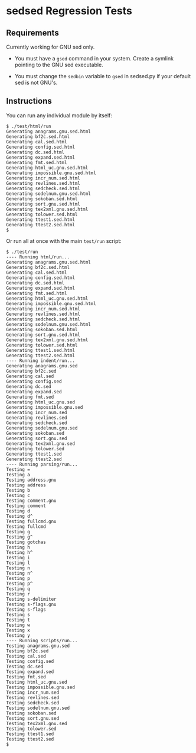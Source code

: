 # sedsed Regression Tests


## Requirements

Currently working for GNU sed only.

  - You must have a `gsed` command in your system.
    Create a symlink pointing to the GNU sed executable.

  - You must change the `sedbin` variable to `gsed` in sedsed.py
    if your default sed is not GNU's.


## Instructions

You can run any individual module by itself:

```console
$ ./test/html/run
Generating anagrams.gnu.sed.html
Generating bf2c.sed.html
Generating cal.sed.html
Generating config.sed.html
Generating dc.sed.html
Generating expand.sed.html
Generating fmt.sed.html
Generating html_uc.gnu.sed.html
Generating impossible.gnu.sed.html
Generating incr_num.sed.html
Generating revlines.sed.html
Generating sedcheck.sed.html
Generating sodelnum.gnu.sed.html
Generating sokoban.sed.html
Generating sort.gnu.sed.html
Generating tex2xml.gnu.sed.html
Generating tolower.sed.html
Generating ttest1.sed.html
Generating ttest2.sed.html
$
```

Or run all at once with the main `test/run` script:

```console
$ ./test/run 
---- Running html/run...
Generating anagrams.gnu.sed.html
Generating bf2c.sed.html
Generating cal.sed.html
Generating config.sed.html
Generating dc.sed.html
Generating expand.sed.html
Generating fmt.sed.html
Generating html_uc.gnu.sed.html
Generating impossible.gnu.sed.html
Generating incr_num.sed.html
Generating revlines.sed.html
Generating sedcheck.sed.html
Generating sodelnum.gnu.sed.html
Generating sokoban.sed.html
Generating sort.gnu.sed.html
Generating tex2xml.gnu.sed.html
Generating tolower.sed.html
Generating ttest1.sed.html
Generating ttest2.sed.html
---- Running indent/run...
Generating anagrams.gnu.sed
Generating bf2c.sed
Generating cal.sed
Generating config.sed
Generating dc.sed
Generating expand.sed
Generating fmt.sed
Generating html_uc.gnu.sed
Generating impossible.gnu.sed
Generating incr_num.sed
Generating revlines.sed
Generating sedcheck.sed
Generating sodelnum.gnu.sed
Generating sokoban.sed
Generating sort.gnu.sed
Generating tex2xml.gnu.sed
Generating tolower.sed
Generating ttest1.sed
Generating ttest2.sed
---- Running parsing/run...
Testing =
Testing a
Testing address.gnu
Testing address
Testing b
Testing c
Testing comment.gnu
Testing comment
Testing d
Testing d^
Testing fullcmd.gnu
Testing fullcmd
Testing g
Testing g^
Testing gotchas
Testing h
Testing h^
Testing i
Testing l
Testing n
Testing n^
Testing p
Testing p^
Testing q
Testing r
Testing s-delimiter
Testing s-flags.gnu
Testing s-flags
Testing s
Testing t
Testing w
Testing x
Testing y
---- Running scripts/run...
Testing anagrams.gnu.sed
Testing bf2c.sed
Testing cal.sed
Testing config.sed
Testing dc.sed
Testing expand.sed
Testing fmt.sed
Testing html_uc.gnu.sed
Testing impossible.gnu.sed
Testing incr_num.sed
Testing revlines.sed
Testing sedcheck.sed
Testing sodelnum.gnu.sed
Testing sokoban.sed
Testing sort.gnu.sed
Testing tex2xml.gnu.sed
Testing tolower.sed
Testing ttest1.sed
Testing ttest2.sed
$
```
